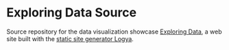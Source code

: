 # Exploring Data Source

Source repository for the data visualization showcase [Exploring Data](https://exploring-data.com/), a web site built with the [static site generator Logya](https://ramiro.org/logya/).